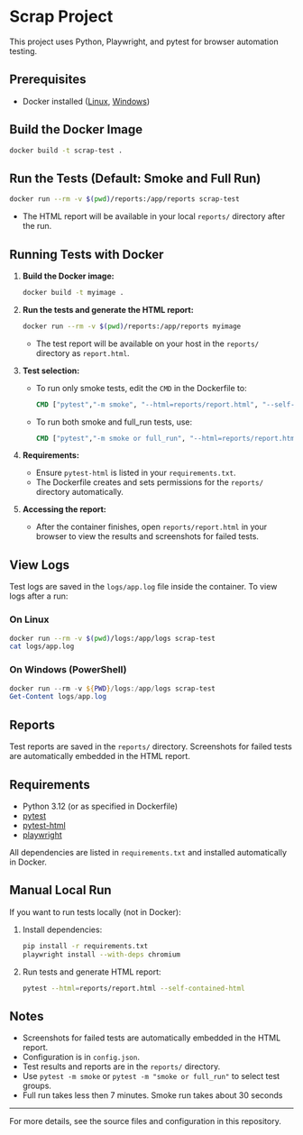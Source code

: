 # Scrap Project

This project uses Python, Playwright, and pytest for browser automation testing.

## Prerequisites
- Docker installed ([Linux](https://docs.docker.com/engine/install/), [Windows](https://docs.docker.com/desktop/install/windows-install/))

## Build the Docker Image

```bash
docker build -t scrap-test .
```

## Run the Tests (Default: Smoke and Full Run)

```bash
docker run --rm -v $(pwd)/reports:/app/reports scrap-test
```
- The HTML report will be available in your local `reports/` directory after the run.

## Running Tests with Docker

1. **Build the Docker image:**
   ```sh
   docker build -t myimage .
   ```
2. **Run the tests and generate the HTML report:**
   ```sh
   docker run --rm -v $(pwd)/reports:/app/reports myimage
   ```
   - The test report will be available on your host in the `reports/` directory as `report.html`.

3. **Test selection:**
   - To run only smoke tests, edit the `CMD` in the Dockerfile to:
     ```dockerfile
     CMD ["pytest","-m smoke", "--html=reports/report.html", "--self-contained-html"]
     ```
   - To run both smoke and full_run tests, use:
     ```dockerfile
     CMD ["pytest","-m smoke or full_run", "--html=reports/report.html", "--self-contained-html"]
     ```

4. **Requirements:**
   - Ensure `pytest-html` is listed in your `requirements.txt`.
   - The Dockerfile creates and sets permissions for the `reports/` directory automatically.

5. **Accessing the report:**
   - After the container finishes, open `reports/report.html` in your browser to view the results and screenshots for failed tests.

## View Logs

Test logs are saved in the `logs/app.log` file inside the container. To view logs after a run:

### On Linux

```bash
docker run --rm -v $(pwd)/logs:/app/logs scrap-test
cat logs/app.log
```

### On Windows (PowerShell)

```powershell
docker run --rm -v ${PWD}/logs:/app/logs scrap-test
Get-Content logs/app.log
```

## Reports

Test reports are saved in the `reports/` directory. Screenshots for failed tests are automatically embedded in the HTML report.

## Requirements
- Python 3.12 (or as specified in Dockerfile)
- [pytest](https://docs.pytest.org/)
- [pytest-html](https://pypi.org/project/pytest-html/)
- [playwright](https://playwright.dev/python/)

All dependencies are listed in `requirements.txt` and installed automatically in Docker.

## Manual Local Run
If you want to run tests locally (not in Docker):

1. Install dependencies:
   ```bash
   pip install -r requirements.txt
   playwright install --with-deps chromium
   ```
2. Run tests and generate HTML report:
   ```bash
   pytest --html=reports/report.html --self-contained-html
   ```

## Notes
- Screenshots for failed tests are automatically embedded in the HTML report.
- Configuration is in `config.json`.
- Test results and reports are in the `reports/` directory.
- Use `pytest -m smoke` or `pytest -m "smoke or full_run"` to select test groups.
- Full run takes less then 7 minutes. Smoke run takes about 30 seconds

---

For more details, see the source files and configuration in this repository.
